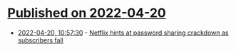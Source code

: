 # [Published on 2022-04-20](index.md)

* [2022-04-20, 10:57:30](https://news.ycombinator.com/item?id=31095078) - [Netflix hints at password sharing crackdown as subscribers fall](https://www.bbc.co.uk/news/business-61153252)
